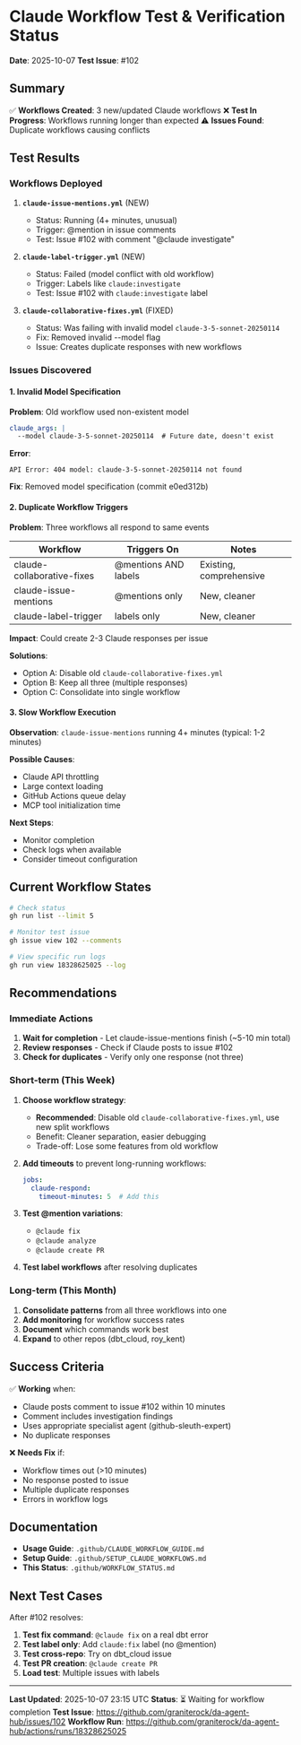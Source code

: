 # Claude Workflow Test & Verification Status

**Date**: 2025-10-07
**Test Issue**: #102

## Summary

✅ **Workflows Created**: 3 new/updated Claude workflows
❌ **Test In Progress**: Workflows running longer than expected
⚠️ **Issues Found**: Duplicate workflows causing conflicts

## Test Results

### Workflows Deployed

1. **`claude-issue-mentions.yml`** (NEW)
   - Status: Running (4+ minutes, unusual)
   - Trigger: @mention in issue comments
   - Test: Issue #102 with comment "@claude investigate"

2. **`claude-label-trigger.yml`** (NEW)
   - Status: Failed (model conflict with old workflow)
   - Trigger: Labels like `claude:investigate`
   - Test: Issue #102 with `claude:investigate` label

3. **`claude-collaborative-fixes.yml`** (FIXED)
   - Status: Was failing with invalid model `claude-3-5-sonnet-20250114`
   - Fix: Removed invalid --model flag
   - Issue: Creates duplicate responses with new workflows

### Issues Discovered

#### 1. Invalid Model Specification
**Problem**: Old workflow used non-existent model
```yaml
claude_args: |
  --model claude-3-5-sonnet-20250114  # Future date, doesn't exist
```

**Error**:
```
API Error: 404 model: claude-3-5-sonnet-20250114 not found
```

**Fix**: Removed model specification (commit e0ed312b)

#### 2. Duplicate Workflow Triggers
**Problem**: Three workflows all respond to same events

| Workflow | Triggers On | Notes |
|----------|-------------|-------|
| claude-collaborative-fixes | @mentions AND labels | Existing, comprehensive |
| claude-issue-mentions | @mentions only | New, cleaner |
| claude-label-trigger | labels only | New, cleaner |

**Impact**: Could create 2-3 Claude responses per issue

**Solutions**:
- Option A: Disable old `claude-collaborative-fixes.yml`
- Option B: Keep all three (multiple responses)
- Option C: Consolidate into single workflow

#### 3. Slow Workflow Execution
**Observation**: `claude-issue-mentions` running 4+ minutes (typical: 1-2 minutes)

**Possible Causes**:
- Claude API throttling
- Large context loading
- GitHub Actions queue delay
- MCP tool initialization time

**Next Steps**:
- Monitor completion
- Check logs when available
- Consider timeout configuration

## Current Workflow States

```bash
# Check status
gh run list --limit 5

# Monitor test issue
gh issue view 102 --comments

# View specific run logs
gh run view 18328625025 --log
```

## Recommendations

### Immediate Actions

1. **Wait for completion** - Let claude-issue-mentions finish (~5-10 min total)
2. **Review responses** - Check if Claude posts to issue #102
3. **Check for duplicates** - Verify only one response (not three)

### Short-term (This Week)

1. **Choose workflow strategy**:
   - **Recommended**: Disable old `claude-collaborative-fixes.yml`, use new split workflows
   - Benefit: Cleaner separation, easier debugging
   - Trade-off: Lose some features from old workflow

2. **Add timeouts** to prevent long-running workflows:
   ```yaml
   jobs:
     claude-respond:
       timeout-minutes: 5  # Add this
   ```

3. **Test @mention variations**:
   - `@claude fix`
   - `@claude analyze`
   - `@claude create PR`

4. **Test label workflows** after resolving duplicates

### Long-term (This Month)

1. **Consolidate patterns** from all three workflows into one
2. **Add monitoring** for workflow success rates
3. **Document** which commands work best
4. **Expand** to other repos (dbt_cloud, roy_kent)

## Success Criteria

✅ **Working** when:
- Claude posts comment to issue #102 within 10 minutes
- Comment includes investigation findings
- Uses appropriate specialist agent (github-sleuth-expert)
- No duplicate responses

❌ **Needs Fix** if:
- Workflow times out (>10 minutes)
- No response posted to issue
- Multiple duplicate responses
- Errors in workflow logs

## Documentation

- **Usage Guide**: `.github/CLAUDE_WORKFLOW_GUIDE.md`
- **Setup Guide**: `.github/SETUP_CLAUDE_WORKFLOWS.md`
- **This Status**: `.github/WORKFLOW_STATUS.md`

## Next Test Cases

After #102 resolves:

1. **Test fix command**: `@claude fix` on a real dbt error
2. **Test label only**: Add `claude:fix` label (no @mention)
3. **Test cross-repo**: Try on dbt_cloud issue
4. **Test PR creation**: `@claude create PR`
5. **Load test**: Multiple issues with labels

---

**Last Updated**: 2025-10-07 23:15 UTC
**Status**: ⏳ Waiting for workflow completion
**Test Issue**: https://github.com/graniterock/da-agent-hub/issues/102
**Workflow Run**: https://github.com/graniterock/da-agent-hub/actions/runs/18328625025
